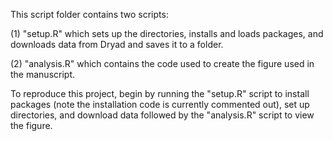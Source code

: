 This script folder contains two scripts: 

  (1) "setup.R" which sets up the directories, installs and loads packages, and 
  downloads data from Dryad and saves it to a folder.
  
  (2) "analysis.R" which contains the code used to create the figure used in the manuscript.
  
To reproduce this project, begin by running the "setup.R" script to install packages 
(note the installation code is currently commented out), set up directories, and 
download data followed by the "analysis.R" script to view the figure. 
